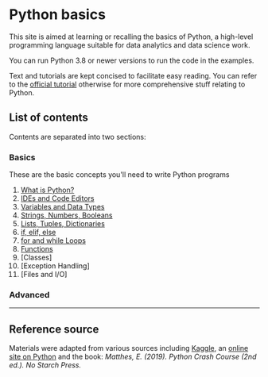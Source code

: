 # Python basics

This site is aimed at learning or recalling the basics of Python, a high-level programming language suitable for data analytics and data science work. 

You can run Python 3.8 or newer versions to run the code in the examples.

Text and tutorials are kept concised to facilitate easy reading. You can refer to the [official tutorial](https://docs.python.org/3/tutorial/index.html) otherwise for more comprehensive stuff relating to Python. 


## List of contents

Contents are separated into two sections:

### Basics

These are the basic concepts you'll need to write Python programs

1. [What is Python?](https://github.com/colinat/Python/blob/main/basics/what-is-python.md)
2. [IDEs and Code Editors](https://github.com/colinat/Python/blob/main/basics/ides-and-code-editors.md)
3. [Variables and Data Types](https://github.com/colinat/Python/blob/main/basics/variables-and-data-types.md)
4. [Strings, Numbers, Booleans](https://github.com/colinat/Python/blob/main/basics/strings-numbers-and-booleans.md)
4. [Lists, Tuples, Dictionaries](https://github.com/colinat/Python/blob/main/basics/lists-tuples-dictionaries.md)
5. [if, elif, else](https://github.com/colinat/Python/blob/main/basics/if-elif-else.md)
6. [for and while Loops](https://github.com/colinat/Python/blob/main/basics/for-and-while-loops.md)
7. [Functions](https://github.com/colinat/Python/blob/main/basics/functions.md)
8. [Classes]
9. [Exception Handling]
10. [Files and I/O]


### Advanced

---







## Reference source

Materials were adapted from various sources including [Kaggle](https://www.kaggle.com/), an [online site on Python](https://python-textbok.readthedocs.io/en/1.0/index.html) and the book: *Matthes, E. (2019). Python Crash Course (2nd ed.). No Starch Press.*
   
